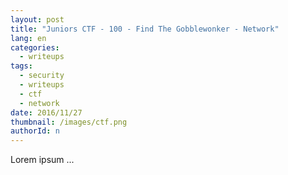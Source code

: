 ```yaml
---
layout: post
title: "Juniors CTF - 100 - Find The Gobblewonker - Network"
lang: en
categories:
  - writeups
tags:
  - security
  - writeups
  - ctf
  - network
date: 2016/11/27
thumbnail: /images/ctf.png
authorId: n
---
```

Lorem ipsum ...
